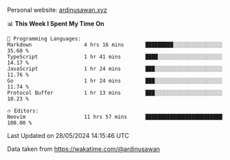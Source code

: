 Personal website: [ardinusawan.xyz](https://ardinusawan.xyz)

<!--START_SECTION:waka-->
📊 **This Week I Spent My Time On** 

```text
💬 Programming Languages: 
Markdown                 4 hrs 16 mins       █████████░░░░░░░░░░░░░░░░   35.68 % 
TypeScript               1 hr 41 mins        ████░░░░░░░░░░░░░░░░░░░░░   14.17 % 
JavaScript               1 hr 24 mins        ███░░░░░░░░░░░░░░░░░░░░░░   11.76 % 
Go                       1 hr 24 mins        ███░░░░░░░░░░░░░░░░░░░░░░   11.74 % 
Protocol Buffer          1 hr 13 mins        ███░░░░░░░░░░░░░░░░░░░░░░   10.23 % 

🔥 Editors: 
Neovim                   11 hrs 57 mins      █████████████████████████   100.00 % 
```


 Last Updated on 28/05/2024 14:15:46 UTC
<!--END_SECTION:waka-->
Data taken from https://wakatime.com/@ardinusawan
